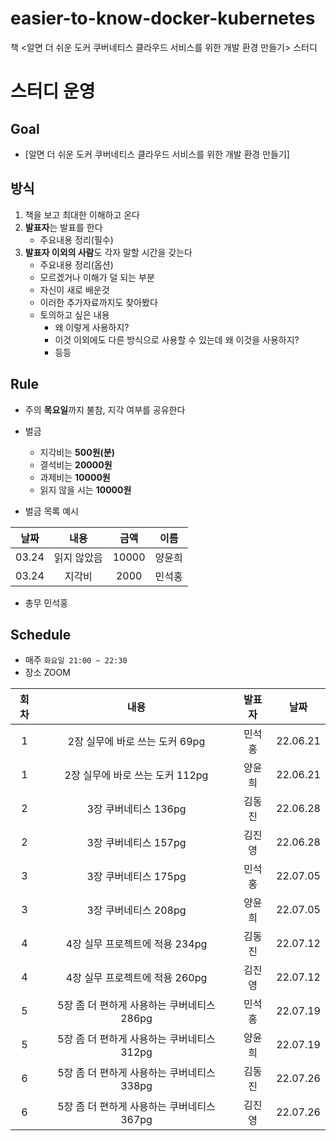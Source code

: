 # easier-to-know-docker-kubernetes
책 <알면 더 쉬운 도커 쿠버네티스 클라우드 서비스를 위한 개발 환경 만들기> 스터디

# 스터디 운영

## Goal
* [알면 더 쉬운 도커 쿠버네티스 클라우드 서비스를 위한 개발 환경 만들기]

## 방식
1. 책을 보고 최대한 이해하고 온다
2. **발표자**는 발표를 한다
    - 주요내용 정리(필수)
3. **발표자 이외의 사람**도 각자 말할 시간을 갖는다
    - 주요내용 정리(옵션)
    - 모르겠거나 이해가 덜 되는 부분
    - 자신이 새로 배운것
    - 이러한 추가자료까지도 찾아봤다
    - 토의하고 싶은 내용
        - 왜 이렇게 사용하지?
        - 이것 이외에도 다른 방식으로 사용할 수 있는데 왜 이것을 사용하지?
        - 등등
        
## Rule
- 주의 **목요일**까지 불참, 지각 여부를 공유한다
- 벌금
    - 지각비는 **500원(분)**
    - 결석비는 **20000원**
    - 과제비는 **10000원**
    - 읽지 않을 시는 **10000원**
    
- 벌금 목록 예시
  
|날짜|내용|금액|이름|  
| :---: | :---: | :---: | :---: |  
|03.24|읽지 않았음|10000|양윤희|  
|03.24|지각비|2000|민석홍|  

- 총무 민석홍

## Schedule
- 매주  `화요일 21:00 ~ 22:30`  
- 장소 ZOOM

|회차|내용|발표자|날짜|
| :---: | :---: | :---: | :---: |
| 1 | 2장 실무에 바로 쓰는 도커 69pg | 민석홍 | 22.06.21 |
| 1 | 2장 실무에 바로 쓰는 도커 112pg | 양윤희 | 22.06.21 |
| 2 | 3장 쿠버네티스 136pg | 김동진 | 22.06.28 |
| 2 | 3장 쿠버네티스 157pg | 김진영 | 22.06.28 |
| 3 | 3장 쿠버네티스 175pg | 민석홍 | 22.07.05 |
| 3 | 3장 쿠버네티스 208pg | 양윤희 | 22.07.05 |
| 4 | 4장 실무 프로젝트에 적용 234pg | 김동진 | 22.07.12 |
| 4 | 4장 실무 프로젝트에 적용 260pg | 김진영 | 22.07.12 |
| 5 | 5장 좀 더 편하게 사용하는 쿠버네티스 286pg | 민석홍 | 22.07.19 |
| 5 | 5장 좀 더 편하게 사용하는 쿠버네티스 312pg | 양윤희 | 22.07.19 |
| 6 | 5장 좀 더 편하게 사용하는 쿠버네티스 338pg | 김동진 | 22.07.26 |
| 6 | 5장 좀 더 편하게 사용하는 쿠버네티스 367pg | 김진영 | 22.07.26 |




